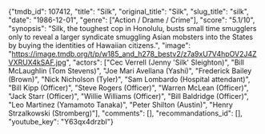 {"tmdb_id": 107412, "title": "Silk", "original_title": "Silk", "slug_title": "silk", "date": "1986-12-01", "genre": ["Action / Drame / Crime"], "score": "5.1/10", "synopsis": "Silk, the toughest cop in Honolulu, busts small time smugglers only to reveal a larger syndicate smuggling Asian mobsters into the States by buying the identities of Hawaiian citizens.", "image": "https://image.tmdb.org/t/p/w185_and_h278_bestv2/z7a9xU7V4hpOV2J4ZVXRUX4kSAF.jpg", "actors": ["Cec Verrell (Jenny 'Silk' Sleighton)", "Bill McLaughlin (Tom Stevens)", "Joe Mari Avellana (Yashi)", "Frederick Bailey (Brown)", "Nick Nicholson (Tyler)", "Sam Lombardo (Hospital attendant)", "Bill Kipp (Officer)", "Steve Rogers (Officer)", "Warren McLean (Officer)", "Jack Starr (Officer)", "Willie Williams (Officer)", "Bill Baldridge (Officer)", "Leo Martinez (Yamamoto Tanaka)", "Peter Shilton (Austin)", "Henry Strzalkowski (Stromberg)"], "comments": [], "recommandations_id": [], "youtube_key": "Y63qx4drzbI"}